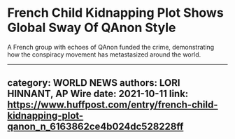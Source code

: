 # French Child Kidnapping Plot Shows Global Sway Of QAnon Style

A French group with echoes of QAnon funded the crime, demonstrating how the conspiracy movement has metastasized around the world.

---
category: WORLD NEWS
authors: LORI HINNANT, AP Wire
date: 2021-10-11
link: https://www.huffpost.com/entry/french-child-kidnapping-plot-qanon_n_6163862ce4b024dc528228ff
---
